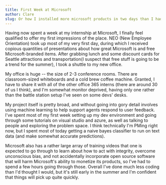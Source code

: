 ```yaml
---
title: First Week at Microsoft
author: Clare
slug: Or how I installed more microsoft products in two days than I had in the last two years.
---
```


Having now spent a week at my internship at Microsoft, I finally feel qualified to offer my first impressions of the place. NEO (New Employee Orientation) took up most of my very first day, during which I received copious quantities of presentations about how great Microsoft is and free Microsoft-branded items. After grabbing lunch and some discount cards for Seattle attractions and transportation(I suspect that free stuff is going to be a trend for the summer), I took a shuttle to my new office.

My office is huge -- the size of 2-3 conference rooms. There are classroom-sized whiteboards and a cold brew coffee machine. Granted, I have to share it with all of the other office 365 interns (there are around 30 of us I think), and I'm somewhat monitor deprived, having only one rather than the battle station setup I've seen on some devs' desks. 

My project itself is pretty broad, and without going into gory detail involves using machine learning to help support agents respond to user feedback. I've spent most of my first week setting up my dev environment and going through some tutorials on visual studio and azure, as well as talking to people and exploring the problem space. I think technically I'm PMing right now, but I spent most of today getting a naive bayes classifier to run on text data (and make somewhat accurate predictions). 

Microsoft also has a rather large array of training videos that one is expected to go through to learn about how to act with integrity, overcome unconscious bias, and not accidentally incorporate open source software that will harm Microsoft's ability to monetize its products, so I've had to spend a few hours going through those. Overall I've done much less coding than I'd thought I would, but it's still early in the summer and I'm confident that things will pick up quite quickly.
